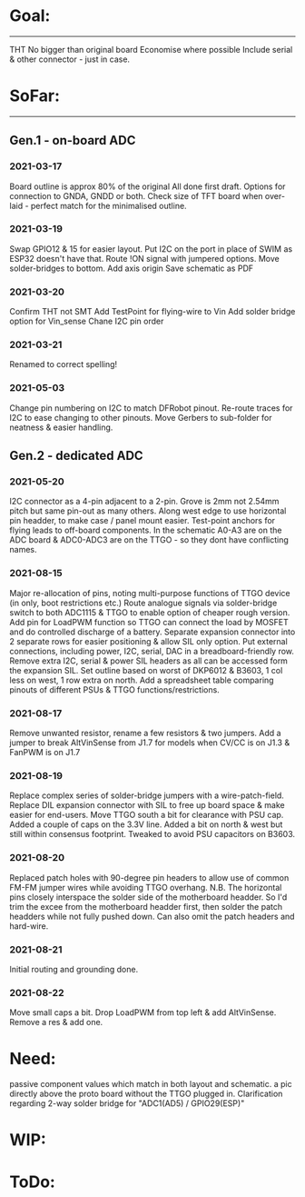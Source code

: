 # Goal:
-----
THT
No bigger than original board
Economise where possible
Include serial & other connector - just in case.


# SoFar:
------
## Gen.1 - on-board ADC
### 2021-03-17
Board outline is approx 80% of the original
All done first draft.
Options for connection to GNDA, GNDD or both.
Check size of TFT board when over-laid - perfect match for the minimalised outline.
### 2021-03-19
Swap GPIO12 & 15 for easier layout.
Put I2C on the port in place of SWIM as ESP32 doesn't have that.
Route !ON signal with jumpered options.
Move solder-bridges to bottom.
Add axis origin
Save schematic as PDF
### 2021-03-20
Confirm THT not SMT
Add TestPoint for flying-wire to Vin
Add solder bridge option for Vin_sense
Chane I2C pin order
### 2021-03-21
Renamed to correct spelling!
### 2021-05-03
Change pin numbering on I2C to match DFRobot pinout.
Re-route traces for I2C to ease changing to other pinouts.
Move Gerbers to sub-folder for neatness & easier handling.

## Gen.2 - dedicated ADC
### 2021-05-20
I2C connector as a 4-pin adjacent to a 2-pin.
Grove is 2mm not 2.54mm pitch but same pin-out as many others.
Along west edge to use horizontal pin headder, to make case / panel mount easier.
Test-point anchors for flying leads to off-board components.
In the schematic A0-A3 are on the ADC board & ADC0-ADC3 are on the TTGO - so they dont have conflicting names. 
### 2021-08-15
Major re-allocation of pins, noting multi-purpose functions of TTGO device (in only, boot restrictions etc.)
Route analogue signals via solder-bridge switch to both ADC1115 & TTGO to enable option of cheaper rough version.
Add pin for LoadPWM function so TTGO can connect the load by MOSFET and do controlled discharge of a battery.
Separate expansion connector into 2 separate rows for easier positioning & allow SIL only option.
Put external connections, including power, I2C, serial, DAC in a breadboard-friendly row.
Remove extra I2C, serial & power SIL headers as all can be accessed form the expansion SIL.
Set outline based on worst of DKP6012 & B3603, 1 col less on west, 1 row extra on north.
Add a spreadsheet table comparing pinouts of different PSUs & TTGO functions/restrictions.
### 2021-08-17
Remove unwanted resistor, rename a few resistors & two jumpers.
Add a jumper to break AltVinSense from J1.7 for models when CV/CC is on J1.3 & FanPWM is on J1.7
### 2021-08-19
Replace complex series of solder-bridge jumpers with a wire-patch-field.
Replace DIL expansion connector with SIL to free up board space & make easier for end-users.
Move TTGO south a bit for clearance with PSU cap.  Added a couple of caps on the 3.3V line.
Added a bit on north & west but still within consensus footprint.
Tweaked to avoid PSU capacitors on B3603.
### 2021-08-20
Replaced patch holes with 90-degree pin headers to allow use of common FM-FM jumper wires while avoiding TTGO overhang.
N.B. The horizontal pins closely interspace the solder side of the motherboard headder.
So I'd trim the excee from the motherboard headder first, then solder the patch headders while not fully pushed down.
Can also omit the patch headers and hard-wire.
### 2021-08-21
Initial routing and grounding done.
### 2021-08-22
Move small caps a bit. Drop LoadPWM from top left & add AltVinSense.
Remove a res & add one.


# Need:
passive component values which match in both layout and schematic.
a pic directly above the proto board without the TTGO plugged in.
Clarification regarding 2-way solder bridge for "ADC1(AD5) / GPIO29(ESP)"


# WIP:


# ToDo:





